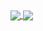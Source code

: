 <a href="https://github.com/anuraghazra/github-readme-stats">
  <img align="center" src="https://dl-ghrs.vercel.app/api?username=delameter&show_icons=true&theme=transparent&include_all_commits=true&disable_animations=true" />
</a>
<a href="https://github.com/anuraghazra/convoychat">
  <img align="center" src="https://dl-ghrs.vercel.app/api/top-langs?username=delameter&langs_count=8&theme=transparent&exclude_repo=skeleton-symfony4,skeleton-python3&layout=compact&disable_animations=true" />
</a>

